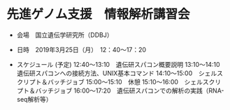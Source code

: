 # 先進ゲノム支援　情報解析講習会
- 会場　国立遺伝学研究所（DDBJ）
- 日時　2019年3月25日（月）　12：40～17：20


- スケジュール  (予定)
12:40～13:10　遺伝研スパコン概要説明
13:10～14:10　遺伝研スパコンへの接続方法、UNIX基本コマンド
14:10～15:00　シェルスクリプト＆バッチジョブ
15:00～15:10　休憩
15:10～16:00　シェルスクリプト＆バッチジョブ
16:00～17:20　遺伝研スパコンでの解析の実践（RNA-seq解析等）